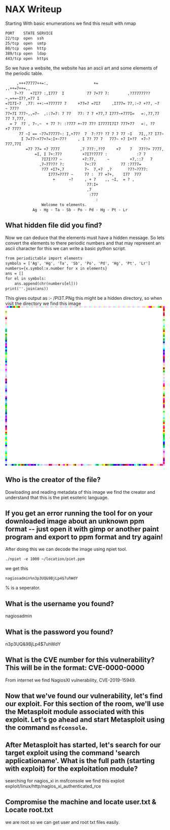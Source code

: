 # NAX Writeup

Starting With basic enumerations we find this result with nmap
```
PORT    STATE SERVICE
22/tcp  open  ssh
25/tcp  open  smtp
80/tcp  open  http
389/tcp open  ldap
443/tcp open  https
```
So we have a website, the website has an ascii art and some elements of the periodic table. 
```
     ,+++77777++=:,                    +=                      ,,++=7++=,,
    7~?7   +7I77 :,I777  I          77 7+77 7:        ,?777777??~,=+=~I7?,=77 I
=7I7I~7  ,77: ++:~+777777 7     +77=7 =7I7     ,I777= 77,:~7 +?7, ~7   ~ 777?
77+7I 777~,,=7~  ,::7=7: 7 77   77: 7 7 +77,7 I777~+777I=   =:,77,77  77 7,777,
  = 7  ?7 , 7~,~  + 77 ?: :?777 +~77 77? I7777I7I7 777+77   =:, ?7   +7 777?
      77 ~I == ~77=77777~: I,+77?  7  7:?7? ?7 7 7 77 ~I   7I,,?7 I77~
       I 7=77~+77+?=:I+~77?     , I 7? 77 7   777~ +7 I+?7  +7~?777,77I
         =77 77= +7 7777         ,7 7?7:,??7     +7    7   77??+ 7777,
             =I, I 7+:77?         +7I7?7777 :             :7 7
                7I7I?77 ~         +7:77,     ~         +7,::7   7
               ,7~77?7? ?:         7+:77           77 :7777=
                ?77 +I7+,7         7~  7,+7  ,?       ?7?~?777:
                   I777=7777 ~     77 :  77 =7+,    I77  777
                     +      ~?     , + 7    ,, ~I,  = ? ,
                                    77:I+
                                    ,7
                                     :777
                                        :
				Welcome to elements.
			Ag - Hg - Ta - Sb - Po - Pd - Hg - Pt - Lr

```

## What hidden file did you find?
Now we can deduce that the elements must have a hidden message. So lets convert the elements to there periodic numbers and that may represent an ascii character for this we can write a basic python script.
```
from periodictable import elements
symbols = ['Ag', 'Hg', 'Ta', 'Sb', 'Po', 'Pd', 'Hg', 'Pt', 'Lr']
numbers={x.symbol:x.number for x in elements}
ans = []
for el in symbols:
	ans.append(chr(numbers[el]))
print(''.join(ans))
```
This gives output as :- /PI3T.PNg
this might be a hidden directory, so when visit the directory we find this image
![image](PI3T.PNg)

##	Who is the creator of the file?
Dowloading and reading metadata of this image we find the creator and understand that this is the piet esoteric language.

## If you get an error running the tool for on your downloaded image about an unknown ppm format -- just open it with gimp or another paint program and export to ppm format and try again!
After doing this we can decode the image using npiet tool.
```
./npiet -e 1000 ~/location/piet.ppm 
```
we get this 
```
nagiosadmin%n3p3UQ&9BjLp4$7uhWdY
```
% is a seperator.

##	What is the username you found?
nagiosadmin

## What is the password you found?
n3p3UQ&9BjLp4$7uhWdY

##	What is the CVE number for this vulnerability? This will be in the format: CVE-0000-0000
From internet we find NagiosXI vulnerability, CVE-2019-15949.

## Now that we've found our vulnerability, let's find our exploit. For this section of the room, we'll use the Metasploit module associated with this exploit. Let's go ahead and start Metasploit using the command `msfconsole`.

## After Metasploit has started, let's search for our target exploit using the command 'search applicationame'. What is the full path (starting with exploit) for the exploitation module?

searching for nagios_xi in msfconsole we find this exploit
exploit/linux/http/nagios_xi_authenticated_rce

##	Compromise the machine and locate user.txt & Locate root.txt
we are root so we can get user and root txt files easily.

